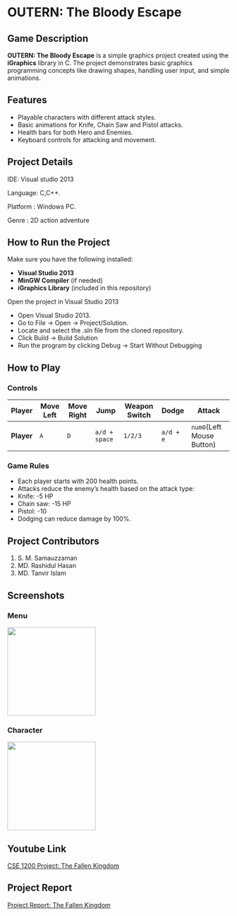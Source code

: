 # OUTERN: The Bloody Escape

## Game Description

**OUTERN: The Bloody Escape** is a simple graphics project created using the **iGraphics** library in C. The project demonstrates basic graphics programming concepts like drawing shapes, handling user input, and simple animations.

## Features
- Playable characters with different attack styles.
- Basic animations for Knife, Chain Saw and Pistol attacks.
- Health bars for both Hero and Enemies.
- Keyboard controls for attacking and movement.



## Project Details
IDE: Visual studio 2013

Language: C,C++.

Platform : Windows PC.

Genre : 2D action adventure


## How to Run the Project

Make sure you have the following installed:
- **Visual Studio 2013**
- **MinGW Compiler** (if needed)
- **iGraphics Library** (included in this repository)


Open the project in Visual Studio 2013
- Open Visual Studio 2013.
- Go to File → Open → Project/Solution.
- Locate and select the .sln file from the cloned repository.
- Click Build → Build Solution
- Run the program by clicking Debug → Start Without Debugging


## How to Play

### **Controls**
| Player       | Move Left | Move Right | Jump       | Weapon Switch | Dodge | Attack |
|-------------|----------|-----------|-----------|-------|------|-------|
| **Player** | `A`      | `D`       | `a/d + space`       | `1/2/3`   | `a/d + e`  | `num0`(Left Mouse Button)   |


### **Game Rules**

- Each player starts with 200 health points.
- Attacks reduce the enemy’s health based on the attack type:
- Knife: -5 HP
- Chain saw: -15 HP
- Pistol: -10
- Dodging can reduce damage by 100%.


## Project Contributors

1. S. M. Samauzzaman
2. MD. Rashidul Hasan
3. MD. Tanvir Islam


## Screenshots

### **Menu**
<img src="https://github.com/user-attachments/assets/812b978b-b4f9-4cc2-8116-067f85e943bd" width="200" height="200">

### **Character**
<img src="https://github.com/user-attachments/assets/5c8a5fbb-6ebf-48cd-bff0-8235e79d9773" width="200" height="200">

## Youtube Link
[CSE 1200 Project: The Fallen Kingdom](https://www.youtube.com/)

## Project Report
[Project Report: The Fallen Kingdom](https://drive.google.com/drive/u/1/my-drive)
